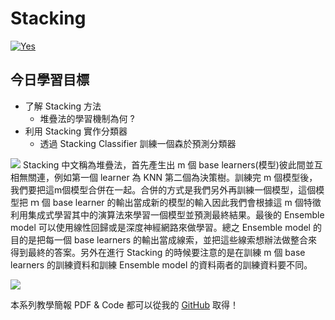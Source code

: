 # Stacking
[![Yes](https://img.youtube.com/vi/hO31PmZb53o/0.jpg)](https://www.youtube.com/watch?v=hO31PmZb53o)

## 今日學習目標
- 了解 Stacking 方法
    - 堆疊法的學習機制為何 ?
- 利用 Stacking 實作分類器
    - 透過 Stacking Classifier 訓練一個森於預測分類器


![](https://i.imgur.com/4D2TeiV.png)
Stacking 中文稱為堆疊法，首先產生出 m 個 base learners(模型)彼此間並互相無關連，例如第一個 learner 為 KNN 第二個為決策樹。訓練完 m 個模型後，我們要把這m個模型合併在一起。合併的方式是我們另外再訓練一個模型，這個模型把 ｍ 個 base learner 的輸出當成新的模型的輸入因此我們會根據這 m 個特徵利用集成式學習其中的演算法來學習一個模型並預測最終結果。最後的 Ensemble model 可以使用線性回歸或是深度神經網路來做學習。總之 Ensemble model 的目的是把每一個 base learners 的輸出當成線索，並把這些線索想辦法做整合來得到最終的答案。另外在進行 Stacking 的時候要注意的是在訓練 m 個 base learners 的訓練資料和訓練 Ensemble model 的資料兩者的訓練資料要不同。

![](https://i.imgur.com/CZZqso5.png)


本系列教學簡報 PDF & Code 都可以從我的 [GitHub](https://github.com/andy6804tw/2020-12th-ironman) 取得！